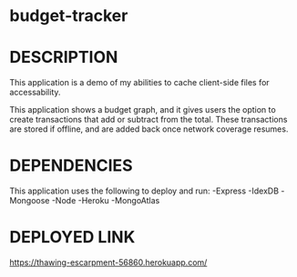 # budget-tracker

# DESCRIPTION

This application is a demo of my abilities to cache client-side files for accessability.

This application shows a budget graph, and it gives users the option to create transactions that add or subtract from the total. These transactions are stored if offline, and are added back once network coverage resumes.

 # DEPENDENCIES

This application uses the following to deploy and run:
-Express
-IdexDB
-Mongoose
-Node
-Heroku
-MongoAtlas

# DEPLOYED LINK

https://thawing-escarpment-56860.herokuapp.com/

